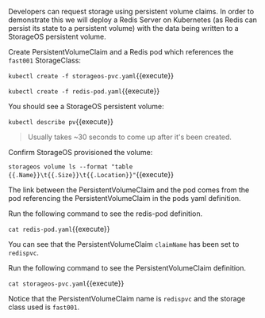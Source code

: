 Developers can request storage using persistent volume claims. In order to demonstrate this
we will deploy a Redis Server on Kubernetes (as Redis can persist its state to a persistent volume) with the data being written to a StorageOS persistent volume.

Create PersistentVolumeClaim and a Redis pod which references the `fast001` StorageClass:

`kubectl create -f storageos-pvc.yaml`{{execute}}

`kubectl create -f redis-pod.yaml`{{execute}}

You should see a StorageOS persistent volume:

`kubectl describe pv`{{execute}}

> Usually takes ~30 seconds to come up after it's been created.

Confirm StorageOS provisioned the volume:

`storageos volume ls --format "table {{.Name}}\t{{.Size}}\t{{.Location}}"`{{execute}}

The link between the PersistentVolumeClaim and the pod comes from the pod
referencing the PersistentVolumeClaim in the pods yaml definition.

Run the following command to see the redis-pod definition. 

`cat redis-pod.yaml`{{execute}}

You can see that the PersistentVolumeClaim `claimName` has been set to `redispvc`.

Run the following command to see the PersistentVolumeClaim definition. 

`cat storageos-pvc.yaml`{{execute}}

Notice that the PersistentVolumeClaim name is `redispvc` and the storage class used is `fast001`.
